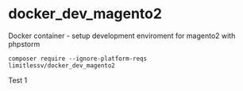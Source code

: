 # docker_dev_magento2
Docker container - setup development enviroment for magento2 with phpstorm


```
composer require --ignore-platform-reqs  limitlessv/docker_dev_magento2
```
Test 1
